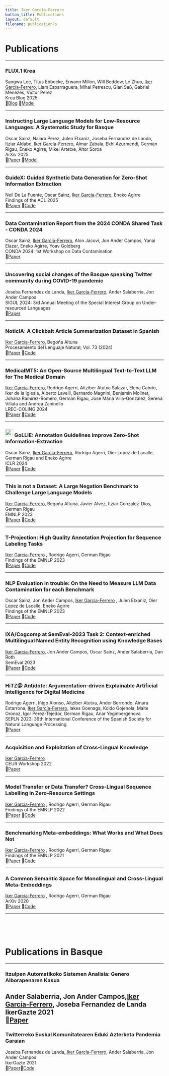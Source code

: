 ```yaml
---
title: Iker García-Ferrero
button_title: Publications
layout: default
filename: publicationºs
---
```


# Publications

---

### FLUX.1 Krea
Sangwu Lee, Titus Ebbecke, Erwann Millon, Will Beddow, Le Zhuo, <ins>Iker García-Ferrero</ins>, Liam Esparraguera, Mihai Petrescu, Gian Saß, Gabriel Menezes, Victor Perez  
Krea Blog 2025  
📖[Blog](https://www.krea.ai/blog/flux-krea-open-source-release) 📒[Model](https://huggingface.co/black-forest-labs/FLUX.1-Krea-dev)

---

### Instructing Large Language Models for Low-Resource Languages: A Systematic Study for Basque
Oscar Sainz, Naiara Perez, Julen Etxaniz, Joseba Fernandez de Landa, Itziar Aldabe, <ins>Iker García-Ferrero</ins>, Aimar Zabala, Ekhi Azurmendi, German Rigau, Eneko Agirre, Mikel Artetxe, Aitor Soroa  
ArXiv 2025  
📖[Paper](https://arxiv.org/abs/2506.07597) 📒[Model](https://huggingface.co/collections/HiTZ/latxa-instruct-682f356091452b0028380804)

---

### GuideX: Guided Synthetic Data Generation for Zero-Shot Information Extraction
Neil De La Fuente, Oscar Sainz, <ins>Iker García-Ferrero</ins>, Eneko Agirre  
Findings of the ACL 2025  
📖[Paper](https://aclanthology.org/2025.findings-acl.1245/) 📒[Code](https://github.com/Neilus03/GUIDEX)

---


### Data Contamination Report from the 2024 CONDA Shared Task - CONDA 2024
Oscar Sainz, <ins>Iker García-Ferrero</ins>, Alon Jacovi, Jon Ander Campos, Yanai Elazar, Eneko Agirre, Yoav Goldberg  
CONDA 2024: 1st Workshop on Data Contamination  
📖[Paper](https://aclanthology.org/2024.conda-1.4/)

---

### Uncovering social changes of the Basque speaking Twitter community during COVID-19 pandemic
Joseba Fernandez de Landa, <ins>Iker García-Ferrero</ins>, Ander Salaberria, Jon Ander Campos  
SIGUL 2024: 3rd Annual Meeting of the Special Interest Group on Under-resourced Languages  
📖[Paper](https://aclanthology.org/2024.sigul-1.44/)

---

### NoticIA: A Clickbait Article Summarization Dataset in Spanish   
<ins>Iker García-Ferrero</ins>, Begoña Altuna  
Procesamiento del Lenguaje Natural; Vol. 73 (2024)   
📖[Paper](http://journal.sepln.org/sepln/ojs/ojs/index.php/pln/article/view/6610) 📒[Code](https://huggingface.co/datasets/Iker/NoticIA)

---

### MedicalMT5: An Open-Source Multilingual Text-to-Text LLM for The Medical Domain  
<ins>Iker García-Ferrero</ins>, Rodrigo Agerri, Aitziber Atutxa Salazar, Elena Cabrio, Iker de la Iglesia, Alberto Lavelli, Bernardo Magnini, Benjamin Molinet, Johana Ramirez-Romero, German Rigau, Jose Maria Villa-Gonzalez, Serena Villata and Andrea Zaninello  
LREC-COLING 2024  
📖[Paper](https://aclanthology.org/2024.lrec-main.974/) 📒[Code](https://huggingface.co/collections/HiTZ/antidote-project-6601973d7d7b55302c1e606d)

---
### <img src="https://github.com/hitz-zentroa/GoLLIE/blob/main/assets/GoLLIE.png?raw=true" width="25"> GoLLIE: Annotation Guidelines improve Zero-Shot Information-Extraction
Oscar Sainz, <ins>Iker García-Ferrero</ins>, Rodrigo Agerri, Oier Lopez de Lacalle, German Rigau and Eneko Agirre  
ICLR 2024  
📖[Paper](https://openreview.net/forum?id=Y3wpuxd7u9) 📒[Code](https://github.com/hitz-zentroa/GoLLIE/)

---

### This is not a Dataset: A Large Negation Benchmark to Challenge Large Language Models
<ins>Iker García-Ferrero</ins>, Begoña Altuna, Javier Alvez, Itziar Gonzalez-Dios, German Rigau  
EMNLP 2023    
📖[Paper](https://aclanthology.org/2023.emnlp-main.531) 📒[Code](https://github.com/hitz-zentroa/This-is-not-a-Dataset)

---

### T-Projection: High Quality Annotation Projection for Sequence Labeling Tasks
<ins>Iker García-Ferrero</ins> , Rodrigo Agerri, German Rigau  
Findings of the EMNLP 2023  
📖[Paper](https://aclanthology.org/2023.findings-emnlp.1015/) 📒[Code](https://github.com/ikergarcia1996/T-Projection)  

---

### NLP Evaluation in trouble: On the Need to Measure LLM Data Contamination for each Benchmark
Oscar Sainz, Jon Ander Campos, <ins>Iker García-Ferrero</ins> , Julen Etxaniz, Oier Lopez de Lacalle, Eneko Agirre  
Findings of the EMNLP 2023    
📖[Paper](https://aclanthology.org/2023.findings-emnlp.722/) 📒[Code](https://hitz-zentroa.github.io/lm-contamination/)  

---

### IXA/Cogcomp at SemEval-2023 Task 2: Context-enriched Multilingual Named Entity Recognition using Knowledge Bases
<ins>Iker García-Ferrero</ins>, Jon Ander Campos, Oscar Sainz, Ander Salaberria, Dan Roth  
SemEval 2023  
📖[Paper](https://aclanthology.org/2023.semeval-1.186/) 📒[Code](https://github.com/ikergarcia1996/Context-enriched-NER)

---

### HiTZ@ Antidote: Argumentation-driven Explainable Artificial Intelligence for Digital Medicine
Rodrigo Agerri, Iñigo Alonso, Aitziber Atutxa, Ander Berrondo, Ainara Estarrona, <ins>Iker García-Ferrero</ins>, Iakes Goenaga, Koldo Gojenola, Maite Oronoz, Igor Perez-Tejedor, German Rigau, Anar Yeginbergenova  
SEPLN 2023: 39th International Conference of the Spanish Society for Natural Language Processing  
📖[Paper](https://ceur-ws.org/Vol-3516/paper14.pdf)


---

### Acquisition and Exploitation of Cross-Lingual Knowledge 
<ins>Iker García-Ferrero</ins>  
CEUR Workshop 2022  
📖[Paper](https://ceur-ws.org/Vol-3270/paper3.pdf)

---

### Model Transfer or Data Transfer? Cross-Lingual Sequence Labelling in Zero-Resource Settings 
<ins>Iker García-Ferrero</ins> , Rodrigo Agerri, German Rigau  
Findings of the EMNLP 2022  
📖[Paper](https://aclanthology.org/2022.findings-emnlp.478/) 📒[Code](https://github.com/ikergarcia1996/Easy-Label-Projection)

---

### Benchmarking Meta-embeddings: What Works and What Does Not 
<ins>Iker García-Ferrero</ins> , Rodrigo Agerri, German Rigau  
Findings of the EMNLP 2021  
📖[Paper](https://aclanthology.org/2021.findings-emnlp.333) 📒[Code](https://github.com/ikergarcia1996/MetaVec)

---

### A Common Semantic Space for Monolingual and Cross-Lingual Meta-Embeddings
<ins>Iker García-Ferrero</ins> , Rodrigo Agerri, German Rigau   
ArXiv 2020  
📖[Paper](https://arxiv.org/abs/2001.06381) 📒[Code](https://github.com/ikergarcia1996/MVM-Embeddings)

---
<br>
<br>
<br>

# Publications in Basque

---
### Itzulpen Automatikoko Sistemen Analisia: Genero Alborapenaren Kasua
Ander Salaberria, Jon Ander Campos,<ins>Iker García-Ferrero</ins>, Joseba Fernandez de Landa   
IkerGazte 2021  
📖[Paper](http://www.ixa.eus/sites/default/files/dokumentuak/13328/Itzulpen_automatikoko_sistemen_joeraren_analisia__generoaren_kasua.pdf)
---
### Twitterreko Euskal Komunitatearen Eduki Azterketa Pandemia Garaian
Joseba Fernandez de Landa,,<ins>Iker García-Ferrero</ins>, Ander Salaberria, Jon Ander Campos   
IkerGazte 2021  
📖[Paper](http://ixa.si.ehu.eus/sites/default/files/dokumentuak/13327/Sare_sozialen_analisia_pandemia_garaian.pdf)📒[Code](https://github.com/ikergarcia1996/Ikergazte-Covid-Twitter-2021)
